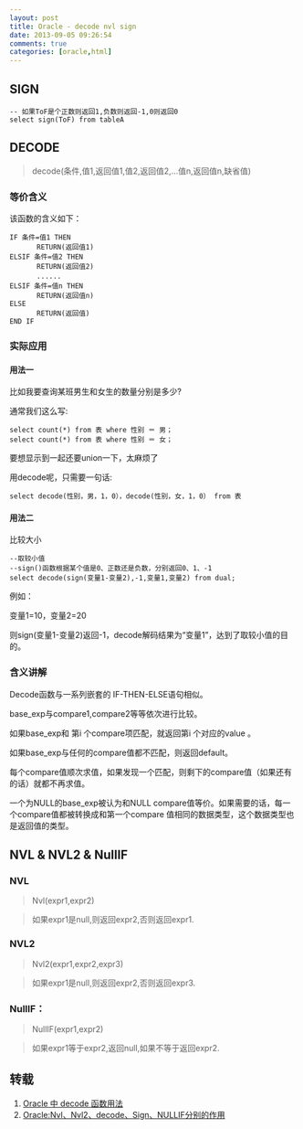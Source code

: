 ```yaml
---
layout: post
title: Oracle - decode nvl sign
date: 2013-09-05 09:26:54
comments: true
categories: [oracle,html]
---
```

## SIGN

    -- 如果ToF是个正数则返回1,负数则返回-1,0则返回0
    select sign(ToF) from tableA

## DECODE

> decode(条件,值1,返回值1,值2,返回值2,...值n,返回值n,缺省值)

### 等价含义

该函数的含义如下：

    IF 条件=值1 THEN
    　　　　RETURN(返回值1)
    ELSIF 条件=值2 THEN
    　　　　RETURN(返回值2)
    　　　　......
    ELSIF 条件=值n THEN
    　　　　RETURN(返回值n)
    ELSE
    　　　　RETURN(返回值)
    END IF

### 实际应用

#### 用法一

比如我要查询某班男生和女生的数量分别是多少?

通常我们这么写:

    select count(*) from 表 where 性别 ＝ 男；
    select count(*) from 表 where 性别 ＝ 女；

要想显示到一起还要union一下，太麻烦了

用decode呢，只需要一句话:

    select decode(性别，男，1，0），decode(性别，女，1，0） from 表

#### 用法二

比较大小

    --取较小值
    --sign()函数根据某个值是0、正数还是负数，分别返回0、1、-1
    select decode(sign(变量1-变量2),-1,变量1,变量2) from dual; 

例如：

变量1=10，变量2=20

则sign(变量1-变量2)返回-1，decode解码结果为“变量1”，达到了取较小值的目的。

 
 
### 含义讲解

Decode函数与一系列嵌套的 IF-THEN-ELSE语句相似。

base_exp与compare1,compare2等等依次进行比较。

如果base_exp和 第i 个compare项匹配，就返回第i 个对应的value 。

如果base_exp与任何的compare值都不匹配，则返回default。

每个compare值顺次求值，如果发现一个匹配，则剩下的compare值（如果还有的话）就都不再求值。

一个为NULL的base_exp被认为和NULL compare值等价。如果需要的话，每一个compare值都被转换成和第一个compare 值相同的数据类型，这个数据类型也是返回值的类型。

## NVL & NVL2 & NullIF

### NVL

> Nvl(expr1,expr2)

> 如果expr1是null,则返回expr2,否则返回expr1.

### NVL2

> Nvl2(expr1,expr2,expr3)

> 如果expr1是null,则返回expr2,否则返回expr3.

### NullIF：

> NullIF(expr1,expr2)

> 如果expr1等于expr2,返回null,如果不等于返回expr2.    
      
## 转载

1. [Oracle 中 decode 函数用法](http://www.cnblogs.com/ZHF/archive/2008/09/12/1289619.html)
2. [Oracle:Nvl、Nvl2、decode、Sign、NULLIF分别的作用](http://www.haogongju.net/art/457318)
